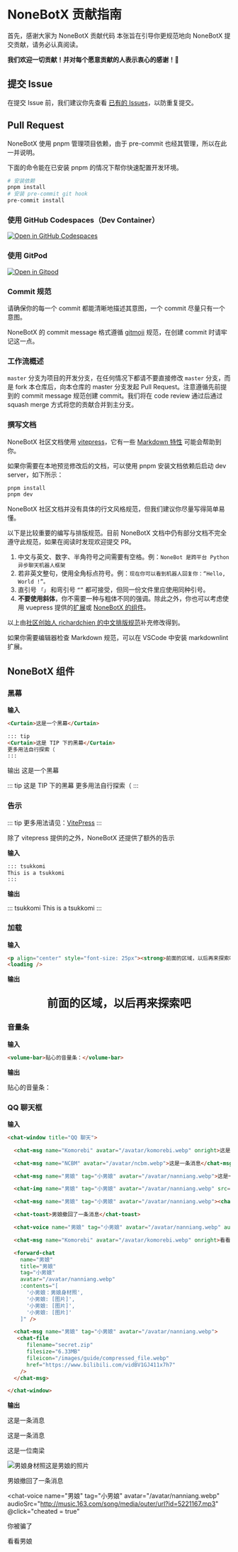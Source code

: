 <!-- markdownlint-disable MD034 -->
<script setup>
import { ref } from 'vue'

let cheated = ref(false)
</script>

# NoneBotX 贡献指南

首先，感谢大家为 NoneBotX 贡献代码
本张旨在引导你更规范地向 NoneBotX 提交贡献，请务必认真阅读。

**我们欢迎一切贡献！并对每个愿意贡献的人表示衷心的感谢！💖**

## 提交 Issue

在提交 Issue 前，我们建议你先查看 [已有的 Issues](https://github.com/KomoriDev/NoneBotX/issues)，以防重复提交。

## Pull Request

NoneBotX 使用 pnpm 管理项目依赖，由于 pre-commit 也经其管理，所以在此一并说明。

下面的命令能在已安装 pnpm 的情况下帮你快速配置开发环境。

```bash
# 安装依赖
pnpm install
# 安装 pre-commit git hook
pre-commit install
```

### 使用 GitHub Codespaces（Dev Container）

[![Open in GitHub Codespaces](https://github.com/codespaces/badge.svg)](https://codespaces.new/KomoriDev/NoneBotX)

### 使用 GitPod

[![Open in Gitpod](https://gitpod.io/button/open-in-gitpod.svg)](https://gitpod.io/#/https://github.com/KomoriDev/NoneBotX)

### Commit 规范

请确保你的每一个 commit 都能清晰地描述其意图，一个 commit 尽量只有一个意图。

NoneBotX 的 commit message 格式遵循 [gitmoji](https://gitmoji.dev/) 规范，在创建 commit 时请牢记这一点。

### 工作流概述

`master` 分支为项目的开发分支，在任何情况下都请不要直接修改 `master` 分支，而是 fork 本仓库后，向本仓库的 master 分支发起 Pull Request。注意遵循先前提到的 commit message 规范创建 commit。我们将在 code review 通过后通过 squash merge 方式将您的贡献合并到主分支。

### 撰写文档

NoneBotX 社区文档使用 [vitepress](https://vitepress.dev/)，它有一些 [Markdown 特性](https://vitepress.dev/guide/markdown) 可能会帮助到你。

如果你需要在本地预览修改后的文档，可以使用 pnpm 安装文档依赖后启动 dev server，如下所示：

```bash
pnpm install
pnpm dev
```

NoneBotX 社区文档并没有具体的行文风格规范，但我们建议你尽量写得简单易懂。

以下是比较重要的编写与排版规范。目前 NoneBotX 文档中仍有部分文档不完全遵守此规范，如果在阅读时发现欢迎提交 PR。

1. 中文与英文、数字、半角符号之间需要有空格。例：`NoneBot 是跨平台 Python 异步聊天机器人框架`
2. 若非英文整句，使用全角标点符号。例：`现在你可以看到机器人回复你：“Hello, World !”。`
3. 直引号 `「」` 和弯引号 `“”` 都可接受，但同一份文件里应使用同种引号。
4. **不要使用斜体**，你不需要一种与粗体不同的强调。除此之外，你也可以考虑使用 vuepress 提供的[扩展](https://vitepress.dev/guide/markdown#custom-containers)或 [NoneBotX 的组件](#nonebotx-组件)。

以上由[社区创始人 richardchien 的中文排版规范](https://stdrc.cc/style-guides/chinese)补充修改得到。

如果你需要编辑器检查 Markdown 规范，可以在 VSCode 中安装 markdownlint 扩展。

## NoneBotX 组件

### 黑幕

**输入**

```html
<Curtain>这是一个黑幕</Curtain>

::: tip
<Curtain>这是 TIP 下的黑幕</Curtain>
更多用法自行探索（
:::
```

输出
<Curtain>这是一个黑幕</Curtain>

::: tip
<Curtain>这是 TIP 下的黑幕</Curtain>
更多用法自行探索（
:::

### 告示

::: tip
更多用法请见：[VitePress](https://vitepress.dev/guide/markdown#custom-containers)
:::

除了 vitepress 提供的之外，NoneBotX 还提供了额外的告示

**输入**

```md
::: tsukkomi
This is a tsukkomi
:::
```

**输出**

::: tsukkomi
This is a tsukkomi
:::

### 加载

**输入**

```html
<p align="center" style="font-size: 25px"><strong>前面的区域，以后再来探索吧</strong></p>
<loading />
```

**输出**

<p align="center" style="font-size: 25px"><strong>前面的区域，以后再来探索吧</strong></p>
<loading />

### 音量条

**输入**

```html
<volume-bar>贴心的音量条：</volume-bar>
```

**输出**

<volume-bar>贴心的音量条：</volume-bar>

### QQ 聊天框

**输入**

```html
<chat-window title="QQ 聊天">

  <chat-msg name="Komorebi" avatar="/avatar/komorebi.webp" onright>这是一条消息</chat-msg>

  <chat-msg name="NCBM" avatar="/avatar/ncbm.webp">这是一条消息</chat-msg>

  <chat-msg name="男娘" tag="小男娘" avatar="/avatar/nanniang.webp">这是一位南梁</chat-msg>

  <chat-img name="男娘" tag="小男娘" avatar="/avatar/nanniang.webp" src="/avatar/nanniang.webp"></chat-img>

  <chat-msg name="男娘" tag="小男娘" avatar="/avatar/nanniang.webp"><chat-quote><img src="/avatar/nanniang.webp" alt="男娘身材照"/></chat-quote>这是男娘的照片</chat-msg>

  <chat-toast>男娘撤回了一条消息</chat-toast>

  <chat-voice name="男娘" tag="小男娘" avatar="/avatar/nanniang.webp" audioSrc="http://music.163.com/song/media/outer/url?id=5221167.mp3"></chat-voice>

  <chat-msg name="Komorebi" avatar="/avatar/komorebi.webp" onright>看看男娘</chat-msg>

  <forward-chat
    name="男娘"
    title="男娘"
    tag="小男娘"
    avatar="/avatar/nanniang.webp"
    :contents="[
      '小男娘：男娘身材照',
      '小男娘: [图片]',
      '小男娘: [图片]',
      '小男娘: [图片]'
    ]" />

  <chat-msg name="男娘" tag="小男娘" avatar="/avatar/nanniang.webp">
   <chat-file
      filename="secret.zip"
      filesize="6.33MB"
      fileicon="/images/guide/compressed_file.webp"
      href="https://www.bilibili.com/vidBV1GJ411x7h7"
    />
  </chat-msg>

</chat-window>

```

**输出**

<chat-window title="QQ 聊天">

  <chat-msg name="Komorebi" avatar="/avatar/komorebi.webp" onright>这是一条消息</chat-msg>

  <chat-msg name="NCBM" avatar="/avatar/ncbm.webp">这是一条消息</chat-msg>

  <chat-msg name="男娘" tag="小男娘" avatar="/avatar/nanniang.webp">这是一位南梁</chat-msg>

  <chat-img name="男娘" tag="小男娘" avatar="/avatar/nanniang.webp" src="/avatar/nanniang.webp"></chat-img>

  <chat-msg name="男娘" tag="小男娘" avatar="/avatar/nanniang.webp"><chat-quote><img src="/avatar/nanniang.webp" alt="男娘身材照"/></chat-quote>这是男娘的照片</chat-msg>

  <chat-toast>男娘撤回了一条消息</chat-toast>

  <chat-voice
    name="男娘"
    tag="小男娘"
    avatar="/avatar/nanniang.webp"
    audioSrc="http://music.163.com/song/media/outer/url?id=5221167.mp3"
    @click="cheated = true"
  ></chat-voice>

  <chat-toast v-if="cheated == true" >你被骗了</chat-toast>

  <chat-msg name="Komorebi" avatar="/avatar/komorebi.webp" onright>看看男娘</chat-msg>

  <forward-chat
    name="男娘"
    title="男娘"
    tag="小男娘"
    avatar="/avatar/nanniang.webp"
    :contents="[
      '小男娘：男娘身材照',
      '小男娘: [图片]',
      '小男娘: [图片]',
      '小男娘: [图片]'
    ]" />

  <chat-msg name="男娘" tag="小男娘" avatar="/avatar/nanniang.webp">
   <chat-file
      filename="secret.zip"
      filesize="6.33MB"
      fileicon="/images/guide/compressed_file.webp"
      href="https://www.bilibili.com/vidBV1GJ411x7h7"
    />
  </chat-msg>

</chat-window>
